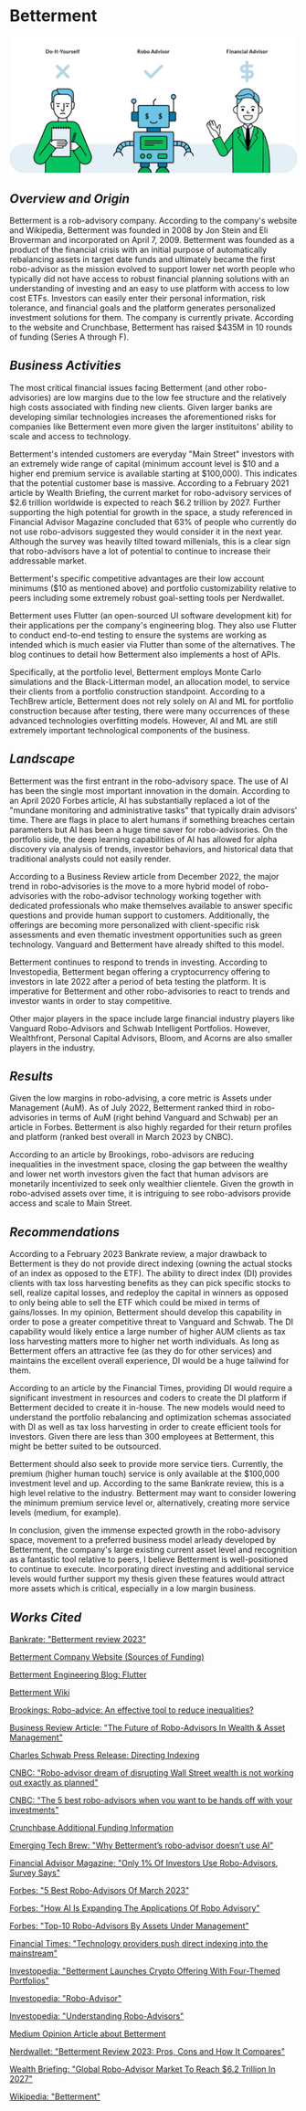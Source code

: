 # **Betterment**

<picture>

![Robo-advisor.](https://github.com/mcody93/Homework1/blob/main/investorjunkie-robo-advisors-1.jpg?raw=true)
</picture>

## ***Overview and Origin***

Betterment is a rob-advisory company. According to the company's website and Wikipedia, Betterment was founded in 2008 by Jon Stein and Eli Broverman and incorporated on April 7, 2009. Betterment was founded as a product of the financial crisis with an initial purpose of automatically rebalancing assets in target date funds and ultimately became the first robo-advisor as the mission evolved to support lower net worth people who typically did not have access to robust financial planning solutions with an understanding of investing and an easy to use platform with access to low cost ETFs. Investors can easily enter their personal information, risk tolerance, and financial goals and the platform generates personalized investment solutions for them. The company is currently private. According to the website and Crunchbase, Betterment has raised $435M in 10 rounds of funding (Series A through F).

## ***Business Activities***


The most critical financial issues facing Betterment (and other robo-advisories) are low margins due to the low fee structure and the relatively high costs associated with finding new clients. Given larger banks are developing similar technologies increases the aforementioned risks for companies like Betterment even more given the larger instituitons' ability to scale and access to technology.

Betterment's intended customers are everyday "Main Street" investors with an extremely wide range of capital (minimum account level is $10 and a higher end premium service is available starting at $100,000). This indicates that the potential customer base is massive. According to a February 2021 article by Wealth Briefing, the current market for robo-advisory services of $2.6 trillion worldwide is expected to reach $6.2 trillion by 2027. Further supporting the high potential for growth in the space, a study referenced in Financial Advisor Magazine concluded that 63% of people who currently do not use robo-advisors suggested they would consider it in the next year. Although the survey was heavily tilted toward millenials, this is a clear sign that robo-advisors have a lot of potential to continue to increase their addressable market. 

Betterment's specific competitive advantages are their low account minimums ($10 as mentioned above) and portfolio customizability relative to peers including some extremely robust goal-setting tools per Nerdwallet. 

Betterment uses Flutter (an open-sourced UI software development kit) for their applications per the company's engineering blog. They also use Flutter to conduct end-to-end testing to ensure the systems are working as intended which is much easier via Flutter than some of the alternatives. The blog continues to detail how Betterment also implements a host of APIs.

Specifically, at the portfolio level, Betterment employs Monte Carlo simulations and the Black-Litterman model, an allocation model, to service their clients from a portfolio construction standpoint. According to a TechBrew article, Betterment does not rely solely on AI and ML for portfolio construction because after testing, there were many occurrences of these advanced technologies overfitting models. However, AI and ML are still extremely important technological components of the business.

## ***Landscape***

Betterment was the first entrant in the robo-advisory space. The use of AI has been the single most important innovation in the domain. According to an April 2020 Forbes article, AI has substantially replaced a lot of the "mundane monitoring and administrative tasks" that typically drain advisors' time. There are flags in place to alert humans if something breaches certain parameters but AI has been a huge time saver for robo-advisories. On the portfolio side, the deep learning capabilities of AI has allowed for alpha discovery via analysis of trends, investor behaviors, and historical data that traditional analysts could not easily render.

According to a Business Review article from December 2022, the major trend in robo-advisories is the move to a more hybrid model of robo-advisories with the robo-advisor technology working together with dedicated professionals who make themselves available to answer specific questions and provide human support to customers. Additionally, the offerings are becoming more personalized with client-specific risk assessments and even thematic investment opportunities such as green technology. Vanguard and Betterment have already shifted to this model.

Betterment continues to respond to trends in investing. According to Investopedia, Betterment began offering a cryptocurrency offering to investors in late 2022 after a period of beta testing the platform. It is imperative for Betterment and other robo-advisories to react to trends and investor wants in order to stay competitive.

Other major players in the space include large financial industry players like Vanguard Robo-Advisors and Schwab Intelligent Portfolios. However, Wealthfront, Personal Capital Advisors, Bloom, and Acorns are also smaller players in the industry. 

## ***Results***

Given the low margins in robo-advising, a core metric is Assets under Management (AuM). As of July 2022, Betterment ranked third in robo-advisories in terms of AuM (right behind Vanguard and Schwab) per an article in Forbes. Betterment is also highly regarded for their return profiles and platform (ranked best overall in March 2023 by CNBC). 

According to an article by Brookings, robo-advisors are reducing inequalities in the investment space, closing the gap between the wealthy and lower net worth investors given the fact that human advisors are monetarily incentivized to seek only wealthier clientele. Given the growth in robo-advised assets over time, it is intriguing to see robo-advisors provide access and scale to Main Street.

## ***Recommendations***

According to a February 2023 Bankrate review, a major drawback to Betterment is they do not provide direct indexing (owning the actual stocks of an index as opposed to the ETF). The ability to direct index (DI) provides clients with tax loss harvesting benefits as they can pick specific stocks to sell, realize capital losses, and redeploy the capital in winners as opposed to only being able to sell the ETF which could be mixed in terms of gains/losses. In my opinion, Betterment should develop this capability in order to pose a greater competitive threat to Vanguard and Schwab. The DI capability would likely entice a large number of higher AUM clients as tax loss harvesting matters more to higher net worth individuals. As long as Betterment offers an attractive fee (as they do for other services) and maintains the excellent overall experience, DI would be a huge tailwind for them. 

According to an article by the Financial Times, providing DI would require a significant investment in resources and coders to create the DI platform if Betterment decided to create it in-house. The new models would need to understand the portfolio rebalancing and optimization schemas associated with DI as well as tax loss harvesting in order to create efficient tools for investors. Given there are less than 300 employees at Betterment, this might be better suited to be outsourced. 

Betterment should also seek to provide more service tiers. Currently, the premium (higher human touch) service is only available at the $100,000 investment level and up. According to the same Bankrate review, this is a high level relative to the industry. Betterment may want to consider lowering the minimum premium service level or, alternatively, creating more service levels (medium, for example).

In conclusion, given the immense expected growth in the robo-advisory space, movement to a preferred business model arleady developed by Betterment, the company's large existing current asset level and recognition as a fantastic tool relative to peers, I believe Betterment is well-positioned to continue to execute. Incorporating direct investing and additional service levels would further support my thesis given these features would attract more assets which is critical, especially in a low margin business. 

## ***Works Cited***
[Bankrate: "Betterment review 2023"](https://www.bankrate.com/investing/roboadvisor-reviews/betterment/)

[Betterment Company Website (Sources of Funding)](https://www.betterment.com/resources/2021-fundraising)

[Betterment Engineering Blog: Flutter](https://www.betterment.com/engineering/flutter-screen-ui-testing)

[Betterment Wiki](https://en.wikipedia.org/wiki/Betterment_(company)) 

[Brookings: Robo-advice: An effective tool to reduce inequalities?](https://www.brookings.edu/research/robo-advice-an-effective-tool-to-reduce-inequalities/) 

[Business Review Article: "The Future of Robo-Advisors In Wealth & Asset Management"](https://business-review.eu/investments/the-future-of-robo-advisors-in-wealth-asset-management-234275#:~:text=Hybrid%20Is%20The%20Future&text=With%20a%20self%2Dserve%20option,way%20for%20a%20hybrid%20future.)

[Charles Schwab Press Release: Directing Indexing](https://pressroom.aboutschwab.com/press-releases/press-release/2022/Schwab-Launches-Schwab-Personalized-Indexing/default.aspx)

[CNBC: "Robo-advisor dream of disrupting Wall Street wealth is not working out exactly as planned"](https://www.cnbc.com/2022/01/27/roboadvisor-disruption-of-wall-street-wealth-is-not-working-out.html)

[CNBC: "The 5 best robo-advisors when you want to be hands off with your investments"](https://www.cnbc.com/select/best-robo-advisors/)

[Crunchbase Additional Funding Information](https://www.crunchbase.com/organization/betterment/company_financials)

[Emerging Tech Brew: "Why Betterment’s robo-advisor doesn’t use AI"](https://www.emergingtechbrew.com/stories/2022/10/11/why-betterment-s-robo-advisor-doesn-t-use-ai)

[Financial Advisor Magazine: "Only 1% Of Investors Use Robo-Advisors, Survey Says"](https://www.emergingtechbrew.com/stories/2022/10/11/why-betterment-s-robo-advisor-doesn-t-use-ai)

[Forbes: "5 Best Robo-Advisors Of March 2023"](https://www.forbes.com/advisor/investing/best-robo-advisors/)

[Forbes: "How AI Is Expanding The Applications Of Robo Advisory"](https://www.forbes.com/sites/ilkerkoksal/2020/04/18/how-ai-is-expanding-the-applications-of-robo-advisory/?sh=2fc5566a55c3)

[Forbes: "Top-10 Robo-Advisors By Assets Under Management"](https://www.forbes.com/advisor/investing/top-robo-advisors-by-aum/)

[Financial Times: "Technology providers push direct indexing into the mainstream"](https://www.ft.com/content/075c01d3-e3e0-4f24-a189-4ade131aff16)

[Investopedia: "Betterment Launches Crypto Offering With Four-Themed Portfolios"](https://www.investopedia.com/betterment-crypto-offerings-6750069#:~:text=Betterment%20now%20offers%20automated%20cryptocurrency,of%20Betterment%20cryptocurrency%20investment%20products.)

[Investopedia: "Robo-Advisor"](https://www.investopedia.com/terms/r/roboadvisor-roboadviser.asp)

[Investopedia: "Understanding Robo-Advisors"](https://www.investopedia.com/terms/r/roboadvisor-roboadviser.asp#:~:text=The%20first%20robo%2Dadvisor%2C%20Betterment,through%20a%20simple%20online%20interface.)

[Medium Opinion Article about Betterment](https://medium.com/@ossowski.chris/is-betterment-ready-for-ipo-or-spac-46d1bc33fd07)

[Nerdwallet: "Betterment Review 2023: Pros, Cons and How It Compares"](https://www.nerdwallet.com/reviews/investing/advisors/betterment#:~:text=advisors%3A%20our%20methodology-,Where%20Betterment%20shines,all%20your%20cash%20is%20invested.)

[Wealth Briefing: "Global Robo-Advisor Market To Reach $6.2 Trillion In 2027"](https://www.wealthbriefing.com/html/article.php?id=190292#.ZBvGvnbMJmM)

[Wikipedia: "Betterment"](https://en.wikipedia.org/wiki/Betterment_(company))